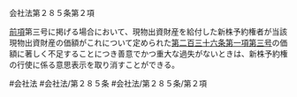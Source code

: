 会社法第２８５条第２項

[前項](会社法＿＿＿＿第２８５条第１項)第三号に掲げる場合において、現物出資財産を給付した新株予約権者が当該現物出資財産の価額がこれについて定められた[第二百三十六条第一項第三号](会社法＿＿＿＿第２３６条第１項第３号)の価額に著しく不足することにつき善意でかつ重大な過失がないときは、新株予約権の行使に係る意思表示を取り消すことができる。

#会社法
#会社法/第２８５条
#会社法/第２８５条/第２項
